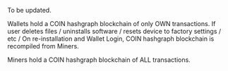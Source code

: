 To be updated.


Wallets hold a COIN hashgraph blockchain of only OWN transactions.
If user deletes files / uninstalls software / resets device to factory settings / etc /
On re-installation and Wallet Login, COIN hashgraph blockchain is recompiled from Miners.

Miners hold a COIN hashgraph blockchain of ALL transactions.
